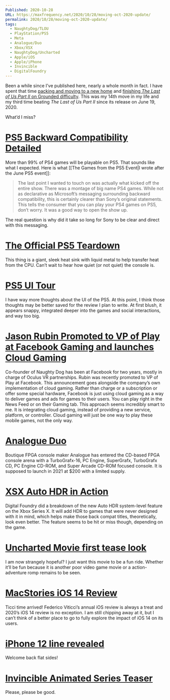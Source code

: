 ```yaml
---
Published: 2020-10-28
URL: https://maxfrequency.net/2020/10/28/moving-oct-2020-update/
permalink: 2020/10/28/moving-oct-2020-update/
tags:
  - NaughtyDog/TLOU
  - PlayStation/PS5
  - Meta
  - Analogue/Duo
  - Xbox/XSX
  - NaughtyDog/Uncharted
  - Apple/iOS
  - Apple/iPhone
  - Invincible
  - DigitalFoundry
---
```

Been a while since I’ve published here, nearly a whole month in fact. I have spent that time [packing and moving to a new home](https://twitter.com/MaxRoberts143/status/1312564046722457601) and [finishing *The Last of Us Part II* on Grounded difficulty](https://twitter.com/MaxRoberts143/status/1318515097988403201). This was my 14th move in my life and my third time beating *The Last of Us Part II* since its release on June 19, 2020.

What’d I miss?

# [PS5 Backward Compatibility Detailed](https://blog.playstation.com/2020/10/09/ps4-games-on-ps5-your-top-questions-answered/)

More than 99% of PS4 games will be playable on PS5. That sounds like what I expected. Here is what [[The Games from the PS5 Event|I wrote after the June PS5 event]]:

> The last point I wanted to touch on was actually what kicked off the entire show. There was a montage of big name PS4 games. While not as declarative as Microsoft’s messaging surrounding backward compatibility, this is certainly clearer than Sony’s original statements. This tells the consumer that you can play your PS4 games on PS5, don’t worry. It was a good way to open the show up.

The real question is why did it take so long for Sony to be clear and direct with this messaging.

# [The Official PS5 Teardown](https://youtu.be/CaAY-jAjm0w)

This thing is a giant, sleek heat sink with liquid metal to help transfer heat from the CPU. Can’t wait to hear how quiet (or not quiet) the console is.

# [PS5 UI Tour](https://youtu.be/7TBPrYJDoDE)

I have way more thoughts about the UI of the PS5. At this point, I think those thoughts may be better saved for the review I plan to write. At first blush, it appears snappy, integrated deeper into the games and social interactions, and way too big.

# [Jason Rubin Promoted to VP of Play at Facebook Gaming and launches Cloud Gaming](https://about.fb.com/news/2020/10/cloud-gaming-meet-facebook-gaming/)

Co-founder of Naughty Dog has been at Facebook for two years, mostly in charge of Oculus VR partnerships. Rubin was recently promoted to VP of Play at Facebook. This announcement goes alongside the company’s own implementation of cloud gaming. Rather than charge or a subscription or offer some special hardware, Facebook is just using cloud gaming as a way to deliver games and ads for games to their users. You can play right in the News Feed or on their Gaming tab. This approach seems incredibly smart to me. It is integrating cloud gaming, instead of providing a new service, platform, or controller. Cloud gaming will just be one way to play these mobile games, not the only way.

# [Analogue Duo](https://www.analogue.co/duo)

Boutique FPGA console maker Analogue has entered the CD-based FPGA console arena with a TurboGrafx-16, PC Engine, SuperGrafx, TurboGrafx CD, PC Engine CD-ROM, and Super Arcade CD-ROM focused console. It is supposed to launch in 2021 at $200 with a limited supply.

# [XSX Auto HDR in Action](https://youtu.be/LT1a6NXYy6E)

Digital Foundry did a breakdown of the new Auto HDR system-level feature on the Xbox Series X. It will add HDR to games that were never designed with it in mind, which helps make those back compat titles, theoretically, look even better. The feature seems to be hit or miss though, depending on the game.

# [Uncharted Movie first tease look](https://www.theverge.com/2020/10/22/21528606/tom-holland-nathan-drake-first-photo-uncharted-movie-sony)

I am now strangely hopeful? I just want this movie to be a fun ride. Whether it’ll be fun because it is another poor video game movie or a action-adventure romp remains to be seen.

# [MacStories iOS 14 Review](https://www.macstories.net/stories/ios-and-ipados-14-the-macstories-review/#)

Ticci time arrived! Federico Viticci’s annual iOS review is always a treat and 2020’s iOS 14 review is no exception. I am still chipping away at it, but I can’t think of a better place to go to fully explore the impact of iOS 14 on its users.

# [iPhone 12 line revealed](https://www.apple.com/iphone-12-pro/)

Welcome back flat sides!

# [Invincible Animated Series Teaser](https://youtu.be/3TOH9iwETKQ)

Please, please be good.